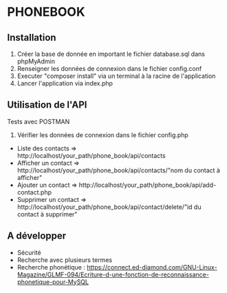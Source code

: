 # PHONEBOOK

## Installation
1. Créer la base de donnée en important le fichier database.sql dans phpMyAdmin
2. Renseigner les données de connexion dans le fichier config.conf
3. Executer "composer install" via un terminal à la racine de l'application
4. Lancer l'application via index.php


## Utilisation de l'API
Tests avec POSTMAN
1. Vérifier les données de connexion dans le fichier config.php
- Liste des contacts	=> http://localhost/your_path/phone_book/api/contacts
- Afficher un contact	=> http://localhost/your_path/phone_book/api/contacts/"nom du contact à afficher"
- Ajouter un contact	=> http://localhost/your_path/phone_book/api/add-contact.php
- Supprimer un contact	=> http://localhost/your_path/phone_book/api/contact/delete/"id du contact à supprimer"


## A développer

- Sécurité
- Recherche avec plusieurs termes
- Recherche phonétique : https://connect.ed-diamond.com/GNU-Linux-Magazine/GLMF-094/Ecriture-d-une-fonction-de-reconnaissance-phonetique-pour-MySQL
